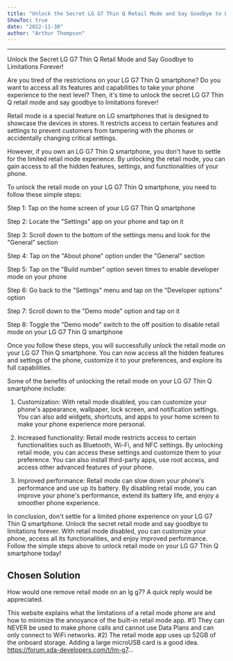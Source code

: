 ```yaml
---
title: "Unlock the Secret LG G7 Thin Q Retail Mode and Say Goodbye to Limitations Forever!"
ShowToc: true 
date: "2022-11-30"
author: "Arthur Thompson"
---
```

*****
Unlock the Secret LG G7 Thin Q Retail Mode and Say Goodbye to Limitations Forever!

Are you tired of the restrictions on your LG G7 Thin Q smartphone? Do you want to access all its features and capabilities to take your phone experience to the next level? Then, it's time to unlock the secret LG G7 Thin Q retail mode and say goodbye to limitations forever!

Retail mode is a special feature on LG smartphones that is designed to showcase the devices in stores. It restricts access to certain features and settings to prevent customers from tampering with the phones or accidentally changing critical settings.

However, if you own an LG G7 Thin Q smartphone, you don't have to settle for the limited retail mode experience. By unlocking the retail mode, you can gain access to all the hidden features, settings, and functionalities of your phone.

To unlock the retail mode on your LG G7 Thin Q smartphone, you need to follow these simple steps:

Step 1: Tap on the home screen of your LG G7 Thin Q smartphone

Step 2: Locate the "Settings" app on your phone and tap on it

Step 3: Scroll down to the bottom of the settings menu and look for the "General" section

Step 4: Tap on the "About phone" option under the "General" section

Step 5: Tap on the "Build number" option seven times to enable developer mode on your phone

Step 6: Go back to the "Settings" menu and tap on the "Developer options" option

Step 7: Scroll down to the "Demo mode" option and tap on it

Step 8: Toggle the "Demo mode" switch to the off position to disable retail mode on your LG G7 Thin Q smartphone

Once you follow these steps, you will successfully unlock the retail mode on your LG G7 Thin Q smartphone. You can now access all the hidden features and settings of the phone, customize it to your preferences, and explore its full capabilities.

Some of the benefits of unlocking the retail mode on your LG G7 Thin Q smartphone include:

1. Customization: With retail mode disabled, you can customize your phone's appearance, wallpaper, lock screen, and notification settings. You can also add widgets, shortcuts, and apps to your home screen to make your phone experience more personal.

2. Increased functionality: Retail mode restricts access to certain functionalities such as Bluetooth, Wi-Fi, and NFC settings. By unlocking retail mode, you can access these settings and customize them to your preference. You can also install third-party apps, use root access, and access other advanced features of your phone.

3. Improved performance: Retail mode can slow down your phone's performance and use up its battery. By disabling retail mode, you can improve your phone's performance, extend its battery life, and enjoy a smoother phone experience.

In conclusion, don't settle for a limited phone experience on your LG G7 Thin Q smartphone. Unlock the secret retail mode and say goodbye to limitations forever. With retail mode disabled, you can customize your phone, access all its functionalities, and enjoy improved performance. Follow the simple steps above to unlock retail mode on your LG G7 Thin Q smartphone today!


## Chosen Solution
 How would one remove retail mode on an lg g7? A quick reply would be appreciated.

 This website explains what the limitations of a retail mode phone are and how to minimize the annoyance of the built-in retail mode app.
#1)  They can NEVER be used to make phone calls and cannot use Data Plans and can only connect to WiFi networks.
#2)  The retail mode app uses up 52GB of the onboard storage.  Adding a large microUSB card is a good idea.
https://forum.xda-developers.com/t/lm-g7...




